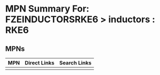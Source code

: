 



# MPN Summary For: FZEINDUCTORSRKE6 > inductors : RKE6

## MPNs
  

|MPN|Direct Links|Search Links|
| :--- | :--- | :--- |
||||
